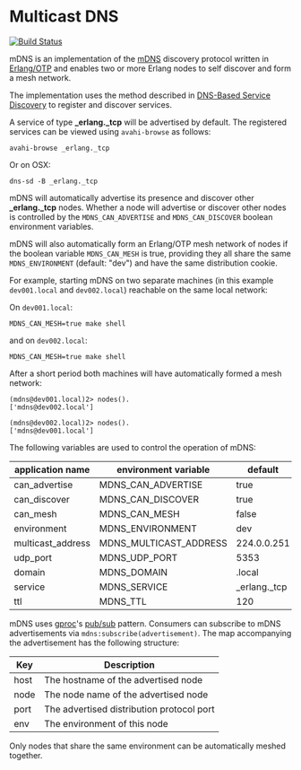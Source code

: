 # Multicast DNS


[![Build Status](https://travis-ci.org/shortishly/mdns.svg)](https://travis-ci.org/shortishly/mdns)


mDNS is an implementation of the
[mDNS](http://files.multicastdns.org/draft-cheshire-dnsext-multicastdns.txt)
discovery protocol written in [Erlang/OTP](http://www.erlang.org/) and
enables two or more Erlang nodes to self discover and form a mesh
network.

The implementation uses the method described in
[DNS-Based Service Discovery](http://www.ietf.org/rfc/rfc6763.txt) to
register and discover services.

A service of type **_erlang._tcp** will be advertised by default. The
registered services can be viewed using `avahi-browse` as follows:

```shell
avahi-browse _erlang._tcp
```

Or on OSX:

```shell
dns-sd -B _erlang._tcp
```

mDNS will automatically advertise its presence and discover other
**_erlang._tcp** nodes. Whether a node will advertise or discover
other nodes is controlled by the `MDNS_CAN_ADVERTISE` and
`MDNS_CAN_DISCOVER` boolean environment variables.

mDNS will also automatically form an Erlang/OTP mesh network of nodes
if the boolean variable `MDNS_CAN_MESH` is true, providing they all
share the same `MDNS_ENVIRONMENT` (default: "dev") and have the same
distribution cookie.

For example, starting mDNS on two separate machines (in this example
`dev001.local` and `dev002.local`) reachable on the same local
network:

On `dev001.local`:

```shell
MDNS_CAN_MESH=true make shell
```

and on `dev002.local`:

```shell
MDNS_CAN_MESH=true make shell
```

After a short period both machines will have automatically formed a
mesh network:

```shell
(mdns@dev001.local)2> nodes().
['mdns@dev002.local']
```

```shell
(mdns@dev002.local)2> nodes().
['mdns@dev001.local']
```

The following variables are used to control the operation of mDNS:

|application name  |environment variable   |default       |
|------------------|-----------------------|--------------|
|can\_advertise    |MDNS\_CAN\_ADVERTISE   |true          |
|can\_discover     |MDNS\_CAN\_DISCOVER    |true          |
|can\_mesh         |MDNS\_CAN\_MESH        |false         |
|environment       |MDNS\_ENVIRONMENT      |dev           |
|multicast\_address|MDNS\_MULTICAST_ADDRESS|224.0.0.251   |
|udp\_port         |MDNS\_UDP\_PORT        |5353          |
|domain            |MDNS\_DOMAIN           |.local        |
|service           |MDNS\_SERVICE          |\_erlang.\_tcp|
|ttl               |MDNS\_TTL              |120           |


mDNS uses [gproc](https://github.com/uwiger/gproc)'s
[pub/sub](https://github.com/uwiger/gproc#use-case-pubsub-patterns)
pattern. Consumers can subscribe to mDNS advertisements via
`mdns:subscribe(advertisement)`. The map accompanying the
advertisement has the following structure:

|Key     |Description                              |
|--------|-----------------------------------------|
|host    |The hostname of the advertised node      |
|node    |The node name of the advertised node     |
|port    |The advertised distribution protocol port|
|env     |The environment of this node             |

Only nodes that share the same environment can be automatically meshed
together.
